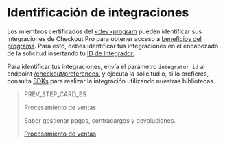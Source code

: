 # Identificación de integraciones

Los miembros certificados del [&lt;dev>program](https://www.mercadopago[FAKER][URL][DOMAIN]/developers/es/developer-program) pueden identificar sus integraciones de Checkout Pro para obtener acceso a [beneficios del programa](https://www.mercadopago[FAKER][URL][DOMAIN]/developers/es/developer-program#dev-program-benefits). Para esto, debes identificar tus integraciones en el encabezado de la solicitud insertando tu [ID de Integrador.](/developers/es/guides/additional-content/dashboard/header#bookmark_integrator_id) 

Para identificar tus integraciones, envía el parámetro `integrator_id` al endpoint [/checkout/preferences.](https://www.mercadopago[FAKER][URL][DOMAIN]/developers/es/reference/preferences/_checkout_preferences/post) y ejecuta la solicitud o, si lo prefieres, consulta [SDKs](https://www.mercadopago[FAKER][URL][DOMAIN]/developers/es/guides/sdks) para realizar la integración utilizando nuestras bibliotecas.

> PREV_STEP_CARD_ES
>
> Procesamiento de ventas
>
> Saber gestionar pagos, contracargos y devoluciones.
>
> [Procesamiento de ventas](/developers/es/docs/checkout-pro/sales-processing/cancellations-and-refunds)